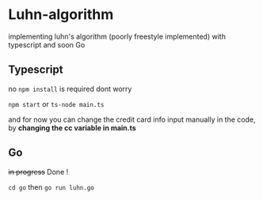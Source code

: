 # Luhn-algorithm
implementing luhn's algorithm (poorly freestyle implemented) with typescript and soon Go 

## Typescript

no `npm install` is required dont worry

`npm start` or `ts-node main.ts`

and for now you can change the credit card info input manually in the code, by **changing the cc variable in main.ts**

## Go

~~in progress~~ Done !

`cd go` then `go run luhn.go`
